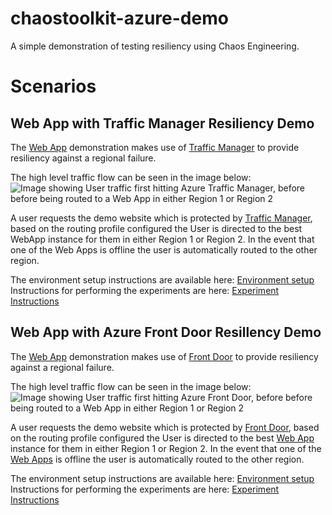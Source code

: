 # chaostoolkit-azure-demo
A simple demonstration of testing resiliency using Chaos Engineering.

# Scenarios #

## Web App with Traffic Manager Resiliency Demo ##
The [Web App](https://azure.microsoft.com/en-us/services/app-service/web/) demonstration makes use of [Traffic Manager](https://azure.microsoft.com/en-us/services/traffic-manager/#overview) to provide resiliency against a regional failure.

The high level traffic flow can be seen in the image below:
![Image showing User traffic first hitting Azure Traffic Manager, before before being routed to a Web App in either Region 1 or Region 2](images/high_level_arch.JPG)

A user requests the demo website which is protected by [Traffic Manager](https://azure.microsoft.com/en-us/services/traffic-manager/), based on the routing profile configured the User is directed to the best WebApp instance for them in either Region 1 or Region 2.  In the event that one of the Web Apps is offline the user is automatically routed to the other region.

The environment setup instructions are available here: [Environment setup](https://github.com/ianalderman/chaostoolkit-azure-demo/blob/master/webApps_and_TrafficManager/environmentSetup/README.md) 
Instructions for performing the experiments are here: [Experiment Instructions](https://github.com/ianalderman/chaostoolkit-azure-demo/blob/master/webApps_and_TrafficManager/experiments/webApps/README.md)

## Web App with Azure Front Door Resillency Demo ##
The [Web App](https://azure.microsoft.com/en-us/services/app-service/web/) demonstration makes use of [Front Door](https://azure.microsoft.com/en-us/services/frontdoor/) to provide resiliency against a regional failure.

The high level traffic flow can be seen in the image below:
![Image showing User traffic first hitting Azure Front Door, before before being routed to a Web App in either Region 1 or Region 2](images/high_level_arch.JPG)

A user requests the demo website which is protected by [Front Door](https://azure.microsoft.com/en-us/services/frontdoor/), based on the routing profile configured the User is directed to the best [Web App](https://azure.microsoft.com/en-us/services/app-service/web/) instance for them in either Region 1 or Region 2.  In the event that one of the [Web Apps](https://azure.microsoft.com/en-us/services/app-service/web/) is offline the user is automatically routed to the other region.

The environment setup instructions are available here: [Environment setup](https://github.com/ianalderman/chaostoolkit-azure-demo/blob/master/webApps_and_AzureFrontDoor/environmentSetup/README.md) 
Instructions for performing the experiments are here: [Experiment Instructions](https://github.com/ianalderman/chaostoolkit-azure-demo/blob/master/webApps_and_AzureFrontDoor/experiments/README.md)
